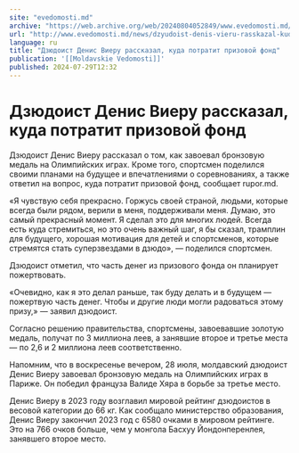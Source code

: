 ```yaml
---
site: "evedomosti.md"
archive: "https://web.archive.org/web/20240804052849/www.evedomosti.md/news/dzyudoist-denis-vieru-rasskazal-kuda-potratit-prizovoj-fond"
url: "http://www.evedomosti.md/news/dzyudoist-denis-vieru-rasskazal-kuda-potratit-prizovoj-fond"
language: ru
title: "Дзюдоист Денис Виеру рассказал, куда потратит призовой фонд"
publication: '[[Moldavskie Vedomosti]]'
published: 2024-07-29T12:32
---
```


# Дзюдоист Денис Виеру рассказал, куда потратит призовой фонд

Дзюдоист Денис Виеру рассказал о том, как завоевал бронзовую медаль на Олимпийских играх. Кроме того, спортсмен поделился своими планами на будущее и впечатлениями о соревнованиях, а также ответил на вопрос, куда потратит призовой фонд, сообщает rupor.md.

«Я чувствую себя прекрасно. Горжусь своей страной, людьми, которые всегда были рядом, верили в меня, поддерживали меня. Думаю, это самый прекрасный момент. Я сделал это для многих людей. Всегда есть куда стремиться, но это очень важный шаг, я бы сказал, трамплин для будущего, хорошая мотивация для детей и спортсменов, которые стремятся стать суперзвездами в дзюдо», — поделился спортсмен.

Дзюдоист отметил, что часть денег из призового фонда он планирует пожертвовать.

«Очевидно, как я это делал раньше, так буду делать и в будущем — пожертвую часть денег. Чтобы и другие люди могли радоваться этому призу,» — заявил дзюдоист.

Согласно решению правительства, спортсмены, завоевавшие золотую медаль, получат по 3 миллиона леев, а занявшие второе и третье места — по 2,6 и 2 миллиона леев соответственно.

Напомним, что в воскресенье вечером, 28 июля, молдавский дзюдоист Денис Виеру завоевал бронзовую медаль на Олимпийских играх в Париже. Он победил француза Валиде Хяра в борьбе за третье место.

Денис Виеру в 2023 году возглавил мировой рейтинг дзюдоистов в весовой категории до 66 кг. Как сообщало министерство образования, Денис Виеру закончил 2023 год с 6580 очками в мировом рейтинге. Это на 766 очков больше, чем у монгола Басхуу Йондонперенлея, занявшего второе место.